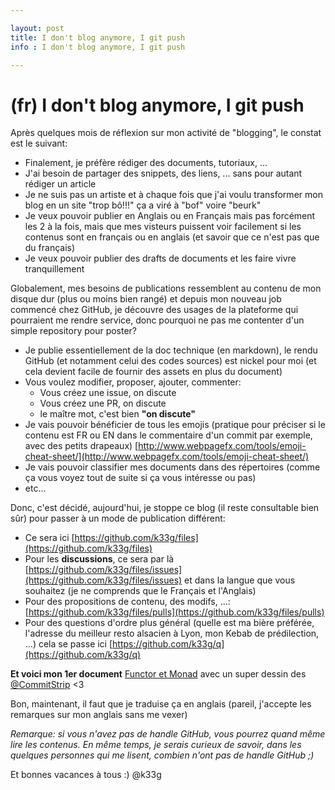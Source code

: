 ```yaml
---

layout: post
title: I don't blog anymore, I git push
info : I don't blog anymore, I git push

---
```


# (fr) I don't blog anymore, I git push

Après quelques mois de réflexion sur mon activité de "blogging", le constat est le suivant:

- Finalement, je préfère rédiger des documents, tutoriaux, ... 
- J'ai besoin de partager des snippets, des liens, ... sans pour autant rédiger un article
- Je ne suis pas un artiste et à chaque fois que j'ai voulu transformer mon blog en un site "trop bô!!!" ça a viré à "bof" voire "beurk"
- Je veux pouvoir publier en Anglais ou en Français mais pas forcément les 2 à la fois, mais que mes visteurs puissent voir facilement si les contenus sont en français ou en anglais (et savoir que ce n'est pas que du français)
- Je veux pouvoir publier des drafts de documents et les faire vivre tranquillement

Globalement, mes besoins de publications ressemblent au contenu de mon disque dur (plus ou moins bien rangé) et depuis mon nouveau job commencé chez GitHub, je découvre des usages de la plateforme qui pourraient me rendre service, donc pourquoi ne pas me contenter d'un simple repository pour poster?

- Je publie essentiellement de la doc technique (en markdown), le rendu GitHub (et notamment celui des codes sources) est nickel pour moi (et cela devient facile de fournir des assets en plus du document)
- Vous voulez modifier, proposer, ajouter, commenter: 
  - Vous créez une issue, on discute
  - Vous créez une PR, on discute
  - le maître mot, c'est bien **"on discute"**
- Je vais pouvoir bénéficier de tous les emojis (pratique pour préciser si le contenu est FR ou EN dans le commentaire d'un commit par exemple, avec des petits drapeaux) [http://www.webpagefx.com/tools/emoji-cheat-sheet/](http://www.webpagefx.com/tools/emoji-cheat-sheet/)
- Je vais pouvoir classifier mes documents dans des répertoires (comme ça vous voyez tout de suite si ça vous intéresse ou pas)
- etc...

Donc, c'est décidé, aujourd'hui, je stoppe ce blog (il reste consultable bien sûr) pour passer à un mode de publication différent:

- Ce sera ici [https://github.com/k33g/files](https://github.com/k33g/files)
- Pour les **discussions**, ce sera par là [https://github.com/k33g/files/issues](https://github.com/k33g/files/issues) et dans la langue que vous souhaitez (je ne comprends que le Français et l'Anglais)
- Pour des propositions de contenu, des modifs, ...: [https://github.com/k33g/files/pulls](https://github.com/k33g/files/pulls)
- Pour des questions d'ordre plus général (quelle est ma bière préférée, l'adresse du meilleur resto alsacien à Lyon, mon Kebab de prédilection, ...) cela se passe ici [https://github.com/k33g/q](https://github.com/k33g/q)

**Et voici mon 1er document** [Functor et Monad](https://github.com/k33g/files/blob/master/functional/2016-07-04-functor-monad-starter.md) avec un super dessin des [@CommitStrip](http://www.commitstrip.com/en/) <3

Bon, maintenant, il faut que je traduise ça en anglais (pareil, j'accepte les remarques sur mon anglais sans me vexer)

*Remarque: si vous n'avez pas de handle GitHub, vous pourrez quand même lire les contenus. En même temps, je serais curieux de savoir, dans les quelques personnes qui me lisent, combien n'ont pas de handle GitHub ;)*

Et bonnes vacances à tous :) @k33g


